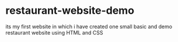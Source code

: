 # restaurant-website-demo
its my first website in which i have created one small basic and demo restaurant website using HTML and CSS
